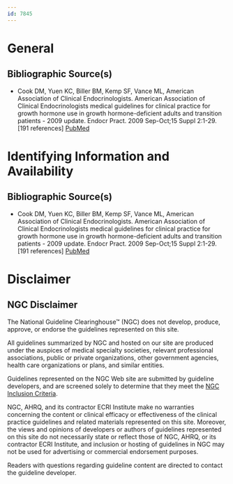 ```yaml
---
id: 7845
---
```


# General

## Bibliographic Source(s)

- Cook DM, Yuen KC, Biller BM, Kemp SF, Vance ML, American Association of Clinical Endocrinologists. American Association of Clinical Endocrinologists medical guidelines for clinical practice for growth hormone use in growth hormone-deficient adults and transition patients - 2009 update. Endocr Pract. 2009 Sep-Oct;15 Suppl 2:1-29. [191 references] [ PubMed ](http://www.ncbi.nlm.nih.gov/entrez/query.fcgi?cmd=Retrieve&db=pubmed&dopt=Abstract&list_uids=20228036)

# Identifying Information and Availability

## Bibliographic Source(s)

- Cook DM, Yuen KC, Biller BM, Kemp SF, Vance ML, American Association of Clinical Endocrinologists. American Association of Clinical Endocrinologists medical guidelines for clinical practice for growth hormone use in growth hormone-deficient adults and transition patients - 2009 update. Endocr Pract. 2009 Sep-Oct;15 Suppl 2:1-29. [191 references] [ PubMed ](http://www.ncbi.nlm.nih.gov/entrez/query.fcgi?cmd=Retrieve&db=pubmed&dopt=Abstract&list_uids=20228036)

# Disclaimer

## NGC Disclaimer

The National Guideline Clearinghouse™ (NGC) does not develop, produce, approve, or endorse the guidelines represented on this site.

All guidelines summarized by NGC and hosted on our site are produced under the auspices of medical specialty societies, relevant professional associations, public or private organizations, other government agencies, health care organizations or plans, and similar entities.

Guidelines represented on the NGC Web site are submitted by guideline developers, and are screened solely to determine that they meet the [NGC Inclusion Criteria](/help-and-about/summaries/inclusion-criteria).

NGC, AHRQ, and its contractor ECRI Institute make no warranties concerning the content or clinical efficacy or effectiveness of the clinical practice guidelines and related materials represented on this site. Moreover, the views and opinions of developers or authors of guidelines represented on this site do not necessarily state or reflect those of NGC, AHRQ, or its contractor ECRI Institute, and inclusion or hosting of guidelines in NGC may not be used for advertising or commercial endorsement purposes.

Readers with questions regarding guideline content are directed to contact the guideline developer.

